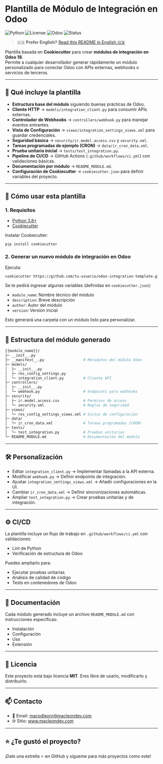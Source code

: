 # Plantilla de Módulo de Integración en Odoo

![Python](https://img.shields.io/badge/python-3.8%2B-blue)
![License](https://img.shields.io/badge/License-MIT-green)
![Odoo](https://img.shields.io/badge/Odoo-18.0-purple)
![Status](https://img.shields.io/badge/status-active-success)

> 🇬🇧 **Prefer English?** [Read this README in English 🇬🇧](./README.md)

Plantilla basada en **Cookiecutter** para crear **módulos de integración en Odoo 18**.  
Permite a cualquier desarrollador generar rápidamente un módulo personalizado para conectar Odoo con APIs externas, webhooks o servicios de terceros.  

---

## 🔹 Qué incluye la plantilla

- **Estructura base del módulo** siguiendo buenas prácticas de Odoo.  
- **Cliente HTTP** → `models/integration_client.py` para consumir APIs externas.  
- **Controlador de Webhooks** → `controllers/webhook.py` para manejar eventos entrantes.  
- **Vista de Configuración** → `views/integration_settings_views.xml` para guardar credenciales.  
- **Seguridad básica** → `security/ir.model.access.csv` y `security.xml`.  
- **Tareas programadas de ejemplo (CRON)** → `data/ir_cron_data.xml`.  
- **Prueba unitaria inicial** → `tests/test_integration.py`.  
- **Pipeline de CI/CD** → GitHub Actions (`.github/workflows/ci.yml`) con validaciones básicas.  
- **Documentación por módulo** → `README_MODULE.md`.  
- **Configuración de Cookiecutter** → `cookiecutter.json` para definir variables del proyecto.  

---

## 🚀 Cómo usar esta plantilla

### 1. Requisitos  

- [Python 3.8+](https://www.python.org/downloads/)  
- [Cookiecutter](https://cookiecutter.readthedocs.io/)


Instalar Cookiecutter:  

```bash
pip install cookiecutter
```

### 2. Generar un nuevo módulo de integración en Odoo

Ejecuta:

```bash
cookiecutter https://github.com/tu-usuario/odoo-integration-template.git
```

Se te pedirá ingresar algunas variables (definidas en `cookiecutter.json`):

- `module_name`: Nombre técnico del módulo
- `description`: Breve descripción
- `author`: Autor del módulo
- `version`: Versión inicial

Esto generará una carpeta con un módulo listo para personalizar.

---
## 📂 Estructura del módulo generado

```bash
{{module_name}}/
├─ __init__.py
├─ __manifest__.py                  # Metadatos del módulo Odoo
├─ models/
│  ├─ __init__.py
│  ├─ res_config_settings.py
│  └─ integration_client.py         # Cliente API
├─ controllers/
│  ├─ __init__.py
│  └─ webhook.py                    # Endpoints para webhooks
├─ security/
│  ├─ ir.model.access.csv           # Permisos de acceso
│  └─ security.xml                  # Reglas de seguridad
├─ views/
│  └─ res_config_settings_views.xml # Vistas de configuración
├─ data/
│  └─ ir_cron_data.xml              # Tareas programadas (CRON)
├─ tests/
│  └─ test_integration.py           # Pruebas unitarias
└─ README_MODULE.md                 # Documentación del módulo
```
---
## 🛠 Personalización

- Editar `integration_client.py` → Implementar llamadas a la API externa.
- Modificar `webhook.py` → Definir endpoints de integración.
- Ajustar `integration_settings_views.xml` → Añadir configuraciones en la UI.
- Cambiar `ir_cron_data.xml` → Definir sincronizaciones automáticas.
- Ampliar `test_integration.py` → Crear pruebas unitarias y de integración.

---

## ⚙️ CI/CD

La plantilla incluye un flujo de trabajo en `.github/workflows/ci.yml` con validaciones:

- Lint de Python
- Verificación de estructura de Odoo

Puedes ampliarlo para:

- Ejecutar pruebas unitarias
- Análisis de calidad de código
- Tests en contenedores de Odoo

---

## 📖 Documentación

Cada módulo generado incluye un archivo `README_MODULE.md` con instrucciones específicas:

- Instalación
- Configuración
- Uso
- Extensión

---

## 📜 Licencia

Este proyecto está bajo licencia **MIT**.
Eres libre de usarlo, modificarlo y distribuirlo.

---
## 📫 Contacto

- 📧 Email: macpdleonr@macleondev.com
- 🌐 Sitio: www.macleondev.com

---

## ⭐ ¿Te gustó el proyecto?
¡Dale una estrella ⭐ en GitHub y sígueme para más proyectos como este!
